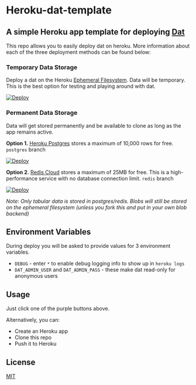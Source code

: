 Heroku-dat-template
===================

## A simple Heroku app template for deploying [Dat](http://github.com/maxogden/dat)

This repo allows you to easily deploy dat on heroku. More information about each of the three deployment methods can be found below:

### Temporary Data Storage 
Deploy a dat on the Heroku [Ephemeral Filesystem](https://devcenter.heroku.com/articles/dynos#ephemeral-filesystem). Data will be temporary. This is the best option for testing and playing around with dat.

[![Deploy](https://www.herokucdn.com/deploy/button.png)](https://heroku.com/deploy?template=https://github.com/bmpvieira/heroku-dat-template.git)

### Permanent Data Storage 
Data will get stored permanently and be available to clone as long as the app remains active.

**Option 1.** [Heroku Postgres](https://addons.heroku.com/heroku-postgresql) 
stores a maximum of 10,000 rows for free. `postgres` branch

[![Deploy](https://www.herokucdn.com/deploy/button.png)](https://heroku.com/deploy?template=https://github.com/bmpvieira/heroku-dat-template/tree/postgres)

**Option 2.** [Redis Cloud](https://addons.heroku.com/rediscloud) 
stores a maximum of 25MB for free. This is a high-performance service with no database connection limit. `redis` branch

[![Deploy](https://www.herokucdn.com/deploy/button.png)](https://heroku.com/deploy?template=https://github.com/bmpvieira/heroku-dat-template/tree/redis)


_Note: Only tabular data is stored in postgres/redis. Blobs will still be stored on the ephemeral filesystem (unless you fork this and put in your own blob backend)_

Environment Variables
-----
During deploy you will be asked to provide values for 3 environment variables.

* `DEBUG` - enter `*` to enable debug logging info to show up in `heroku logs`
* `DAT_ADMIN_USER` and `DAT_ADMIN_PASS` - these make dat read-only for anonymous users

Usage
-----
Just click one of the purple buttons above.

Alternatively, you can:
- Create an Heroku app
- Clone this repo
- Push it to Heroku

<!-- https://devcenter.heroku.com/articles/heroku-button -->
<!-- http://expeditedssl.com/heroku-button-maker -->

License
-------
[MIT](https://raw.github.com/bmpvieira/heroku-dat/master/LICENSE)
